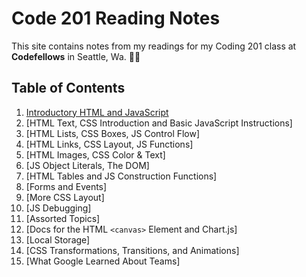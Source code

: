 # Code 201 Reading Notes

This site contains notes from my readings for my Coding 201 class at **Codefellows** in Seattle, Wa.
:woman_technologist:
## Table of Contents
1. [Introductory HTML and JavaScript](class-01.md)
2. [HTML Text, CSS Introduction and Basic JavaScript Instructions]
3. [HTML Lists, CSS Boxes, JS Control Flow]
4. [HTML Links, CSS Layout, JS Functions]
5. [HTML Images, CSS Color & Text]
6. [JS Object Literals, The DOM]
7. [HTML Tables and JS Construction Functions]
8. [Forms and Events]
9. [More CSS Layout]
10. [JS Debugging]
11. [Assorted Topics]
12. [Docs for the HTML ``<canvas>`` Element and Chart.js]
13. [Local Storage]
14. [CSS Transformations, Transitions, and Animations]
15. [What Google Learned About Teams]